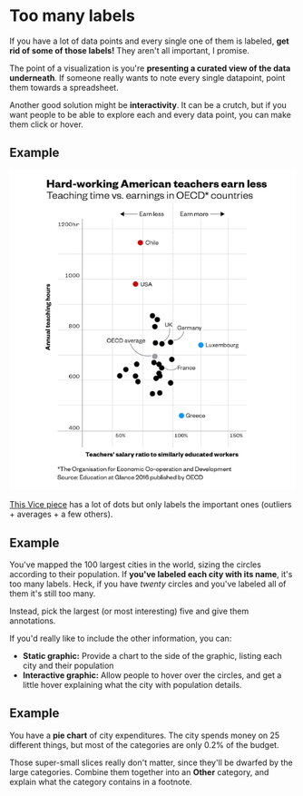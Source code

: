 # Too many labels

If you have a lot of data points and every single one of them is labeled, **get rid of some of those labels!** They aren't all important, I promise.

The point of a visualization is you're **presenting a curated view of the data underneath**. If someone really wants to note every single datapoint, point them towards a spreadsheet.

Another good solution might be **interactivity**. It can be a crutch, but if you want people to be able to explore each and every data point, you can make them click or hover.

## Example
  
![](assets/teacher-pay-1.png)

[This Vice piece](https://news.vice.com/story/american-educators-teach-longer-for-less-pay-than-their-foreign-peers) has a lot of dots but only labels the important ones (outliers + averages + a few others).

## Example

You've mapped the 100 largest cities in the world, sizing the circles according to their population. If **you've labeled each city with its name**, it's too many labels. Heck, if you have *twenty* circles and you've labeled all of them it's still too many.

Instead, pick the largest (or most interesting) five and give them annotations.

If you'd really like to include the other information, you can:

  * **Static graphic:** Provide a chart to the side of the graphic, listing each city and their population
  * **Interactive graphic:** Allow people to hover over the circles, and get a little hover explaining what the city with population details.

## Example

You have a **pie chart** of city expenditures. The city spends money on 25 different things, but most of the categories are only 0.2% of the budget.

Those super-small slices really don't matter, since they'll be dwarfed by the large categories. Combine them together into an **Other** category, and explain what the category contains in a footnote.